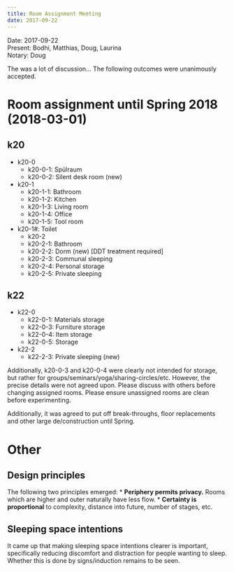 ```yaml
---
title: Room Assignment Meeting
date: 2017-09-22
---
```

Date: 2017-09-22  
Present: Bodhi, Matthias, Doug, Laurina  
Notary: Doug

The was a lot of discussion... The following outcomes were unanimously accepted.

# Room assignment until Spring 2018 (2018-03-01)

## k20

* k20-0 
  * k20-0-1: Spülraum
  * k20-0-2: Silent desk room (new)
* k20-1 
  * k20-1-1: Bathroom 
  * k20-1-2: Kitchen 
  * k20-1-3: Living room 
  * k20-1-4: Office
  * k20-1-5: Tool room
* k20-1#: Toilet 
  * k20-2
  * k20-2-1: Bathroom 
  * k20-2-2: Dorm (new) [DDT treatment required]
  * k20-2-3: Communal sleeping
  * k20-2-4: Personal storage 
  * k20-2-5: Private sleeping

## k22

* k22-0 
  * k22-0-1: Materials storage
  * k22-0-3: Furniture storage
  * k22-0-4: Item storage
  * k22-0-5: Storage
* k22-2 
  * k22-2-3: Private sleeping (new)

Additionally, k20-0-3 and k20-0-4 were clearly not intended for storage, but rather for groups/seminars/yoga/sharing-circles/etc. However, the precise details were not agreed upon. Please discuss with others before changing assigned rooms. Please ensure unassigned rooms are clean before experimenting.

Additionally, it was agreed to put off break-throughs, floor replacements and other large de/construction until Spring.

# Other

## Design principles

The following two principles emerged: * **Periphery permits privacy.** Rooms which are higher and outer naturally have less flow. * **Certainty is proportional** to complexity, distance into future, number of stages, etc.

## Sleeping space intentions

It came up that making sleeping space intentions clearer is important, specifically reducing discomfort and distraction for people wanting to sleep. Whether this is done by signs/induction remains to be seen.